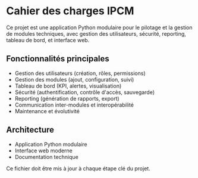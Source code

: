 # Cahier des charges IPCM

Ce projet est une application Python modulaire pour le pilotage et la gestion de modules techniques, avec gestion des utilisateurs, sécurité, reporting, tableau de bord, et interface web.

## Fonctionnalités principales
- Gestion des utilisateurs (création, rôles, permissions)
- Gestion des modules (ajout, configuration, suivi)
- Tableau de bord (KPI, alertes, visualisation)
- Sécurité (authentification, contrôle d'accès, sauvegarde)
- Reporting (génération de rapports, export)
- Communication inter-modules et interopérabilité
- Maintenance et évolutivité

## Architecture
- Application Python modulaire
- Interface web moderne
- Documentation technique

Ce fichier doit être mis à jour à chaque étape clé du projet.
